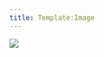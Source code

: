 ```yaml
---
title: Template:Image
---
```


<a href="{{#if: {{{link|}}} | {{fullurl:{{{link|}}}}} | {{filepath:{{{1|}}}}} }}">
<picture>
<source media="(max-width: 400px)" srcset="{{filepath:{{{1|}}}|400|nowiki}} 1x, {{filepath:{{{1|}}}|800|nowiki}} 2x">
<source media="(max-width: 800px)" srcset="{{filepath:{{{1|}}}|800|nowiki}} 1x, {{filepath:{{{1|}}}|1200|nowiki}} 2x">
<source media="(max-width: 1200px)" srcset="{{filepath:{{{1|}}}|1200|nowiki}} 1x, {{filepath:{{{1|}}}|2400|nowiki}} 2x">
<source media="(min-width: 1200px)" srcset="{{filepath:{{{1|}}}|2400|nowiki}} 1x, {{filepath:{{{1|}}}|2400|nowiki}} 2x">
<img src="{{filepath:{{{1|}}}|800|nowiki}}">
</picture>
</a>